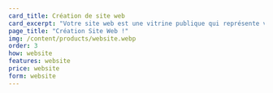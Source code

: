 ```yaml
---
card_title: Création de site web
card_excerpt: "Votre site web est une vitrine publique qui représente votre entreprise à travers le monde entier. On s'en charge :)"
page_title: "Création Site Web !"
img: /content/products/website.webp
order: 3
how: website
features: website
price: website
form: website
---
```

